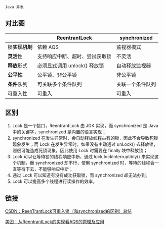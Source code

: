`Java 并发`

## 对比图

|                | ReentrantLock                  | synchronized     |
| :------------- | ------------------------------ | ---------------- |
| 锁**实现机制** | 依赖 AQS                       | 监视器模式       |
| **灵活**性     | 支持响应中断、超时、尝试获取锁 | 不灵活           |
| **释放**形式   | 必须显式调用 unlock() 释放锁   | 自动释放监视器   |
| **公平性**     | 公平锁、非公平锁               | 非公平锁         |
| **条件**队列   | 可关联多个条件队列             | 关联一个条件队列 |
| 可重入性       | 可重入                         | 可重入           |

## 区别

1. Lock 是一个接口，ReentrantLock 由 JDK 实现，而 synchronized 是 Java 中的关键字，synchronized 是内置的语言实现；
2. synchronized 在发生异常时，会自动释放线程占有的锁，因此不会导致死锁现象发生；而 Lock 在发生异常时，如果没有主动通过 unLock() 去释放锁，则很可能造成死锁现象，因此使用 Lock 时需要在 finally 块中释放锁；
3. Lock 可以让等待锁的线程响应中断，通过 lock.lockInterruptibly() 来实现这个机制，而 synchronized 却不行，使用 synchronized 时，等待的线程会一直等待下去，不能够响应中断；
4. 通过 Lock 可以知道有没有成功获取锁，而 synchronized 却无法办到。
5. Lock 可以提高多个线程进行读操作的效率。

## 链接
[CSDN：ReenTrantLock可重入锁（和synchronized的区别）总结](https://blog.csdn.net/qq838642798/article/details/65441415)

[美团：从ReentrantLock的实现看AQS的原理及应用](https://tech.meituan.com/2019/12/05/aqs-theory-and-apply.html)